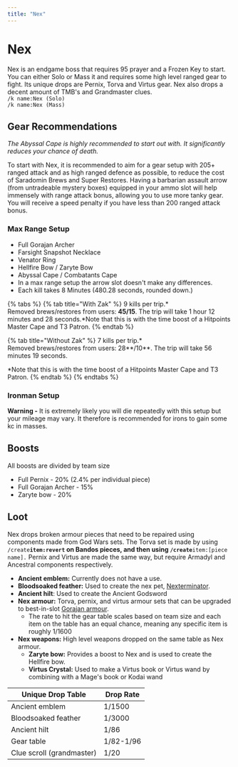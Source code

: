 ```yaml
---
title: "Nex"
---
```


# Nex

Nex is an endgame boss that requires 95 prayer and a Frozen Key to start. You can either Solo or Mass it and requires some high level ranged gear to fight. Its unique drops are Pernix, Torva and Virtus gear. Nex also drops a decent amount of TMB's and Grandmaster clues.\
`/k name:Nex (Solo)`\
`/k name:Nex (Mass)`

## Gear Recommendations

_The Abyssal Cape is highly recommended to start out with. It significantly reduces your chance of death._

To start with Nex, it is recommended to aim for a gear setup with 205+ ranged attack and as high ranged defence as possible, to reduce the cost of Saradomin Brews and Super Restores. Having a barbarian assault arrow (from untradeable mystery boxes) equipped in your ammo slot will help immensely with range attack bonus, allowing you to use more tanky gear. You will receive a speed penalty if you have less than 200 ranged attack bonus.

### **Max Range Setup**

- Full Gorajan Archer
- Farsight Snapshot Necklace
- Venator Ring
- Hellfire Bow / Zaryte Bow
- Abyssal Cape / Combatants Cape
- In a max range setup the arrow slot doesn't make any differences.
- Each kill takes 8 Minutes (480.28 seconds, rounded down.)

{% tabs %}
{% tab title="With Zak" %}
9 kills per trip.\*\
Removed brews/restores from users: **45/15**. The trip will take 1 hour 12 minutes and 28 seconds.\*Note that this is with the time boost of a Hitpoints Master Cape and T3 Patron.
{% endtab %}

{% tab title="Without Zak" %}
7 kills per trip.\*\
Removed brews/restores from users: 28**/10**. The trip will take 56 minutes 19 seconds.

\*Note that this is with the time boost of a Hitpoints Master Cape and T3 Patron.
{% endtab %}
{% endtabs %}

### Ironman Setup

**Warning -** It is extremely likely you will die repeatedly with this setup but your mileage may vary. It therefore is recommended for irons to gain some kc in masses.

## Boosts

All boosts are divided by team size

- Full Pernix - 20% (2.4% per individual piece)
- Full Gorajan Archer - 15%
- Zaryte bow - 20%

## **Loot**

Nex drops broken armour pieces that need to be repaired using components made from God Wars sets. The Torva set is made by using `/create`**`item:revert` on Bandos pieces, and then using `/create`**`item:[piece name].` Pernix and Virtus are made the same way, but require Armadyl and Ancestral components respectively.

- **Ancient emblem:** Currently does not have a use.
- **Bloodsoaked feather:** Used to create the nex pet, [Nexterminator](../../custom-items/pets.md#meme-pets-and-no-perk-pets).
- **Ancient hilt**: Used to create the Ancient Godsword
- **Nex armour:** Torva, pernix, and virtus armour sets that can be upgraded to best-in-slot [Gorajan armour](../../skills/dungeoneering-training/dg-rewards.md#buyable-gear).
  - The rate to hit the gear table scales based on team size and each item on the table has an equal chance, meaning any specific item is roughly 1/1600
- **Nex weapons:** High level weapons dropped on the same table as Nex armour.
  - **Zaryte bow:** Provides a boost to Nex and is used to create the Hellfire bow.
  - **Virtus Crystal:** Used to make a Virtus book or Virtus wand by combining with a Mage's book or Kodai wand

| **Unique Drop Table**     | **Drop Rate** |
| ------------------------- | ------------- |
| Ancient emblem            | 1/1500        |
| Bloodsoaked feather       | 1/3000        |
| Ancient hilt              | 1/86          |
| Gear table                | 1/82-1/96     |
| Clue scroll (grandmaster) | 1/20          |
